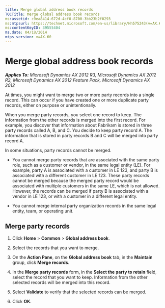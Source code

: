 ```yaml
---
title: Merge global address book records
TOCTitle: Merge global address book records
ms:assetid: c0ea8414-672d-4cf0-8700-3bb23b2f0293
ms:mtpsurl: https://technet.microsoft.com/en-us/library/Hh575243(v=AX.60)
ms:contentKeyID: 39555404
ms.date: 04/18/2014
mtps_version: v=AX.60
---
```


# Merge global address book records 


_**Applies To:** Microsoft Dynamics AX 2012 R3, Microsoft Dynamics AX 2012 R2, Microsoft Dynamics AX 2012 Feature Pack, Microsoft Dynamics AX 2012_

At times, you might want to merge two or more party records into a single record. This can occur if you have created one or more duplicate party records, either on purpose or unintentionally.

When you merge party records, you select one record to keep. The information from the other records is merged into the first record. For example, you discover that information about Fabrikam is stored in three party records called A, B, and C. You decide to keep party record A. The information that is stored in party records B and C will be merged into party record A.

In some situations, party records cannot be merged.

  - You cannot merge party records that are associated with the same party role, such as a customer or vendor, in the same legal entity (LE). For example, party A is associated with a customer in LE 123, and party B is associated with a different customer in LE 123. These party records cannot be merged because the merged party record would be associated with multiple customers in the same LE, which is not allowed. However, the records can be merged if party B is associated with a vendor in LE 123, or with a customer in a different legal entity.

  - You cannot merge internal party organization records in the same legal entity, team, or operating unit.

## Merge party records

1.  Click **Home** \> **Common** \> **Global address book**.

2.  Select the records that you want to merge.

3.  On the **Action Pane**, on the **Global address book** tab, in the **Maintain** group, click **Merge records**.

4.  In the **Merge party records** form, in the **Select the party to retain** field, select the record that you want to keep. Information from the other selected records will be merged into this record.

5.  Select **Validate** to verify that the selected records can be merged.

6.  Click **OK**.

  


